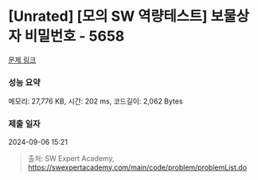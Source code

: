 # [Unrated] [모의 SW 역량테스트] 보물상자 비밀번호 - 5658 

[문제 링크](https://swexpertacademy.com/main/code/problem/problemDetail.do?contestProbId=AWXRUN9KfZ8DFAUo) 

### 성능 요약

메모리: 27,776 KB, 시간: 202 ms, 코드길이: 2,062 Bytes

### 제출 일자

2024-09-06 15:21



> 출처: SW Expert Academy, https://swexpertacademy.com/main/code/problem/problemList.do